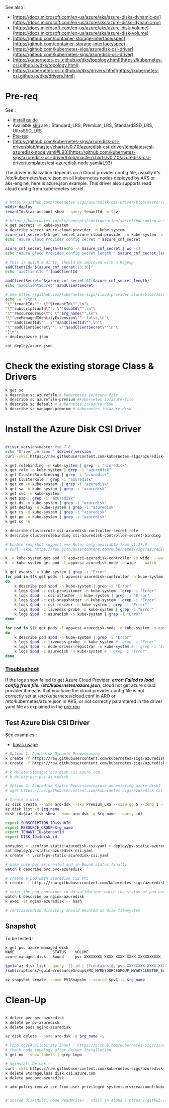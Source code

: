 See also :

- [https://docs.microsoft.com/en-us/azure/aks/azure-disks-dynamic-pv](https://docs.microsoft.com/en-us/azure/aks/azure-disks-dynamic-pv)
- [https://docs.microsoft.com/en-us/azure/aks/azure-disk-volume](https://docs.microsoft.com/en-us/azure/aks/azure-disk-volume)
- [https://github.com/container-storage-interface/spec](https://github.com/container-storage-interface/spec)
- [https://github.com/kubernetes-sigs/azuredisk-csi-driver](https://github.com/kubernetes-sigs/azuredisk-csi-driver)
- [https://kubernetes-csi.github.io/dks/topology.html](https://kubernetes-csi.github.io/dks/topology.html)
- [https://kubernetes-csi.github.io/dks/drivers.html](https://kubernetes-csi.github.io/dks/drivers.html)

# Pre-req

See :
- [install guide](https://github.com/kubernetes-sigs/azuredisk-csi-driver/blob/master/dks/install-azuredisk-csi-driver.md)
- Available [sku](https://github.com/kubernetes-sigs/azuredisk-csi-driver/blob/master/dks/driver-parameters.md) are : Standard_LRS, Premium_LRS, StandardSSD_LRS, UltraSSD_LRS
- [Pre-req](https://github.com/kubernetes-sigs/azuredisk-csi-driver#prerequisite)
- [https://github.com/kubernetes-sigs/azuredisk-csi-driver/blob/master/charts/v0.7.0/azuredisk-csi-driver/templates/csi-azuredisk-node.yaml#L93](https://github.com/kubernetes-sigs/azuredisk-csi-driver/blob/master/charts/v0.7.0/azuredisk-csi-driver/templates/csi-azuredisk-node.yaml#L93)

The driver initialization depends on a Cloud provider config file, usually it's /etc/kubernetes/azure.json on all kubernetes nodes deployed by AKS or aks-engine, here is azure.json example. This driver also supports read cloud config from kuberenetes secret.

```sh

# https://github.com/kubernetes-sigs/azuredisk-csi-driver/blob/master/dks/read-from-secret.md
mkdir deploy
tenantId=$(az account show --query tenantId -o tsv)

# https://kubernetes.io/dks/concepts/configuration/secret/#decoding-a-secret
k get secrets -n kube-system
k describe secret azure-cloud-provider -n kube-system
azure_cnf_secret=$(k get secret azure-cloud-provider -n kube-system -o jsonpath="{.data.cloud-config}" | base64 --decode)
echo "Azure Cloud Provider config secret " $azure_cnf_secret

azure_cnf_secret_length=$(echo -n $azure_cnf_secret | wc -c)
echo "Azure Cloud Provider config secret length " $azure_cnf_secret_length

# This is quick & dirty, should be improved with a Regexp
aadClientId="${azure_cnf_secret:13:36}"
echo "aadClientId " $aadClientId

aadClientSecret="${azure_cnf_secret:67:$azure_cnf_secret_length}"
echo "aadClientSecret" $aadClientSecret

# See https://github.com/kubernetes-sigs/cloud-provider-azure/blob/master/dks/cloud-provider-config.md#auth-configs
echo -e "{\n"\
"\""tenantId\"": \""$tenantId\"",\n"\
"\""subscriptionId\"": \""$subId\"",\n"\
"\""resourceGroup\"": \""$rg_name\"",\n"\
"\""useManagedIdentityExtension\"": false,\n"\
"\""aadClientId\"": \""$aadClientId\"",\n"\
"\""aadClientSecret\"": \""$aadClientSecret\""\n"\
"}\n"\
> deploy/azure.json 

cat deploy/azure.json

```

# Check the existing storage Class & Drivers


```sh
k get sc
k describe sc azurefile # kubernetes.io/azure-file
k describe sc azurefile-premium #kubernetes.io/azure-file
k describe sc default # kubernetes.io/azure-disk
k describe sc managed-premium # kubernetes.io/azure-disk
```


# Install the Azure Disk CSI Driver


```sh

driver_version=master #v0.7.0
echo "Driver version " $driver_version
curl -skSL https://raw.githubusercontent.com/kubernetes-sigs/azuredisk-csi-driver/$driver_version/deploy/install-driver.sh | bash -s $driver_version --

k get rolebinding -n kube-system | grep -i "azuredisk"
k get role -n kube-system | grep -i "azuredisk"
k get ClusterRoleBinding | grep -i "azuredisk"
k get ClusterRole | grep -i "azuredisk"
k get cm -n kube-system  | grep -i "azuredisk"
k get sa -n kube-system | grep -i "azuredisk"
k get svc -n kube-system
k get psp | grep -i "azuredisk"
k get ds -n kube-system | grep -i "azuredisk"
k get deploy -n kube-system | grep -i "azuredisk"
k get rs -n kube-system | grep -i "azuredisk"
k get po -n kube-system | grep -i "azuredisk"
k get sc -A

k describe clusterrole csi-azuredisk-controller-secret-role
k describe clusterrolebinding csi-azuredisk-controller-secret-binding

# Enable snapshot support ==> Note: only available from v1.17.0
# curl -skSL https://raw.githubusercontent.com/kubernetes-sigs/azuredisk-csi-driver/$driver_version/deploy/install-driver.sh | bash -s $driver_version snapshot --

k -n kube-system get pod -l app=csi-azuredisk-controller -o wide  --watch
k -n kube-system get pod -l app=csi-azuredisk-node -o wide  --watch

k get events -n kube-system | grep -i "Error" 
for pod in $(k get pods -l app=csi-azuredisk-controller -n kube-system -o custom-columns=:metadata.name)
do
	k describe pod $pod -n kube-system | grep -i "Error"
	k logs $pod -c csi-provisioner -n kube-system | grep -i "Error"
    k logs $pod -c csi-attacher -n kube-system | grep -i "Error"
    k logs $pod -c csi-snapshotter -n kube-system | grep -i "Error"
    k logs $pod -c csi-resizer -n kube-system | grep -i "Error"
    k logs $pod -c liveness-probe -n kube-system | grep -i "Error"
    k logs $pod -c azuredisk -n kube-system | grep -i "Error"
done

for pod in $(k get pods -l app=csi-azuredisk-node -n kube-system -o custom-columns=:metadata.name)
do
	k describe pod $pod -n kube-system | grep -i "Error"
    k logs $pod -c liveness-probe -n kube-system #| grep -i "Error"
    k logs $pod -c node-driver-registrar -n kube-system # | grep -i "Error"
    k logs $pod -c azuredisk -n kube-system # | grep -i "Error"
done
```

### [Troubleshoot](https://github.com/kubernetes-sigs/azuredisk-csi-driver/blob/master/dks/csi-debug.md)

If the logs show failed to get Azure Cloud Provider, ***error: Failed to load config from file: /etc/kubernetes/azure.json***, cloud not get azure cloud provider
it means that you have the cloud provider config file is not correctly set at /etc/kubernetes/cloud.conf in ARO or /etc/kubernetes/azure.json in AKS, or not correctly paramtered in the driver yaml file as explained in the [pre-req](#Pre-req)



## Test Azure Disk CSI Driver

See examples :
- [basic usage](https://github.com/kubernetes-sigs/azuredisk-csi-driver/blob/master/deploy/example/e2e_usage.md)

```sh
# Option 1: Azuredisk Dynamic Provisioning
k create -f https://raw.githubusercontent.com/kubernetes-sigs/azuredisk-csi-driver/master/deploy/example/storageclass-azuredisk-csi.yaml
k create -f https://raw.githubusercontent.com/kubernetes-sigs/azuredisk-csi-driver/master/deploy/example/pvc-azuredisk-csi.yaml

# k delete StorageClass disk.csi.azure.com
# k delete pvc pvc-azuredisk

# Option 2: Azuredisk Static Provisioning(use an existing azure disk)
# wget https://raw.githubusercontent.com/kubernetes-sigs/azuredisk-csi-driver/master/deploy/example/pv-azuredisk-csi.yaml > ./cnf/pv-static-azuredisk-csi.yaml

# Create a disk
az disk create --name aro-dsk --sku Premium_LRS --size-gb 5 --zone 1 --lkation $lkation -g $rg_name 
az disk list -g $rg_name
disk_id=$(az disk show --name aro-dsk -g $rg_name --query id)

export SUBSCRIPTION_ID=$subId
export RESOURCE_GROUP=$rg_name
export TENANT_ID=$tenantId
export DISK_ID=$disk_id

envsubst < ./cnf/pv-static-azuredisk-csi.yaml > deploy/pv-static-azuredisk-csi.yaml
cat deploy/pv-static-azuredisk-csi.yaml
k create -f ./cnf/pv-static-azuredisk-csi.yaml

# make sure pvc is created and in Bound status finally
watch k describe pvc pvc-azuredisk

# create a pod with azuredisk CSI PVC
k create -f https://raw.githubusercontent.com/kubernetes-sigs/azuredisk-csi-driver/master/deploy/example/nginx-pod-azuredisk.yaml

# enter the pod container to do validation: watch the status of pod until its Status changed from Pending to Running and then enter the pod container
watch k describe po nginx-azuredisk
k exec -it nginx-azuredisk -- bash

# /mnt/azuredisk directory should mounted as disk filesystem
```

## Snapshot

To be tested !
```sh
k get pvc azure-managed-disk
NAME                 STATUS    VOLUME                                     CAPACITY   ACCESS MODES   STORAGECLASS      AGE
azure-managed-disk   Bound     pvc-XXXXXXXX-XXXX-XXXX-XXXX-XXXXXXXXXX      5Gi        RWO            managed-premium   3m

$pv1=`az disk list --query '[].id | [?contains(@,`pvc-XXXXXXXX-XXXX-XXXX-XXXX-XXXXXXXXXX`)]' -o tsv`
/subscriptions/<guid>/resourceGroups/MC_MYRESOURCEGROUP_MYAKSCLUSTER_EASTUS/providers/MicrosoftCompute/disks/kubernetes-dynamic-pvc-XXXXXXXX-XXXX-XXXX-XXXX-XXXXXXXXXX

az snapshot create --name PV1Snapsho --source $pv1 -g $rg_name

```

# Clean-Up

```sh

k delete pvc pvc-azuredisk
k delete pv pv-azuredisk
k delete pods nginx-azuredisk

az disk delete --name aro-dsk -g $rg_name -y

# Topology(Availability Zone) : https://github.com/kubernetes-sigs/azuredisk-csi-driver/tree/master/deploy/example/topology
# Check node topology after driver installation
k get no --show-labels | grep topo

# Uninstall Driver : 
curl -skSL https://raw.githubusercontent.com/kubernetes-sigs/azuredisk-csi-driver/$driver_version/deploy/uninstall-driver.sh | bash -s $driver_version --
k delete StorageClass disk.csi.azure.com
k delete pvc pvc-azuredisk

k adm policy remove-scc-from-user privileged system:serviceaccount:kube-system:csi-azuredisk-node-sa 


# Shared disk(Multi-node ReadWrite) , still in Alpha : https://github.com/kubernetes-sigs/azuredisk-csi-driver/tree/master/deploy/example/sharedisk

```
